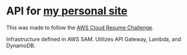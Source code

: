 # API for [my personal site](https://josh.barrette.dev)

This was made to follow the [AWS Cloud Resume Challenge](https://cloudresumechallenge.dev/docs/the-challenge/aws/).

Infrastructure defined in AWS SAM. Utilizes API Gateway, Lambda, and DynamoDB.
